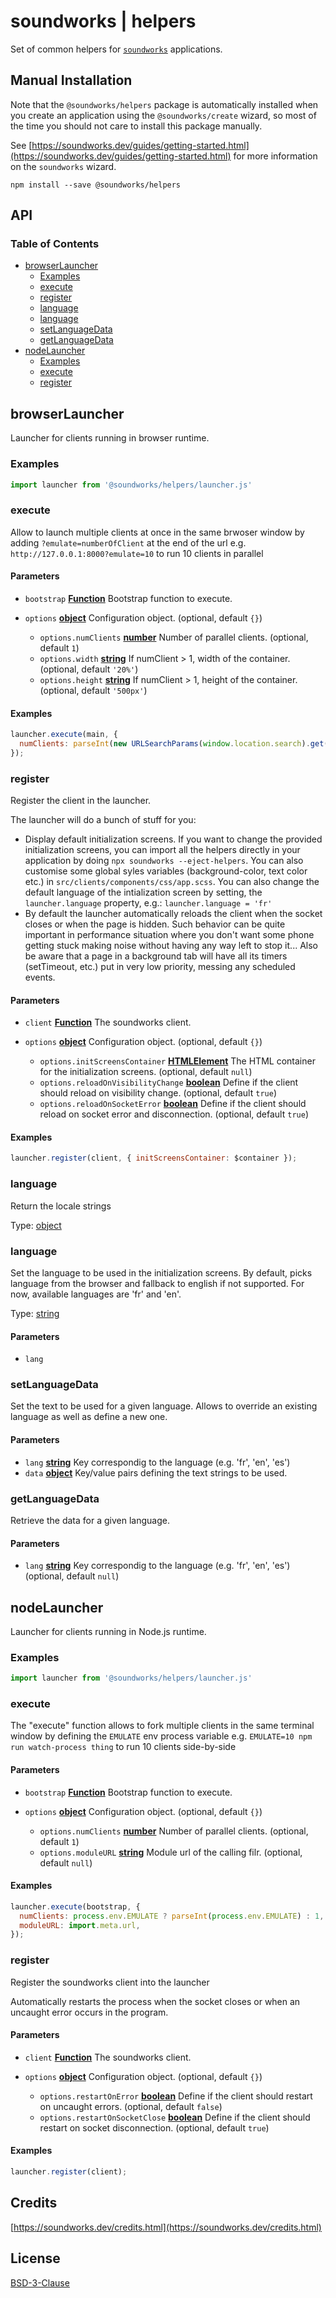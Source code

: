 # soundworks | helpers

Set of common helpers for [`soundworks`](https://soundworks.dev) applications.

## Manual Installation

Note that the `@soundworks/helpers` package is automatically installed when you create an application using the `@soundworks/create` wizard, so most of the time you should not care to install this package manually. 

See [https://soundworks.dev/guides/getting-started.html](https://soundworks.dev/guides/getting-started.html) for more information on the `soundworks` wizard.

```
npm install --save @soundworks/helpers
```

## API

<!-- api -->
<!-- Generated by documentation.js. Update this documentation by updating the source code. -->

### Table of Contents

*   [browserLauncher][1]
    *   [Examples][2]
    *   [execute][3]
    *   [register][4]
    *   [language][5]
    *   [language][6]
    *   [setLanguageData][7]
    *   [getLanguageData][8]
*   [nodeLauncher][9]
    *   [Examples][10]
    *   [execute][11]
    *   [register][12]

## browserLauncher

Launcher for clients running in browser runtime.

### Examples

```javascript
import launcher from '@soundworks/helpers/launcher.js'
```

### execute

Allow to launch multiple clients at once in the same brwoser window by
adding `?emulate=numberOfClient` at the end of the url
e.g. `http://127.0.0.1:8000?emulate=10` to run 10 clients in parallel

#### Parameters

*   `bootstrap` **[Function][13]** Bootstrap function to execute.
*   `options` **[object][14]** Configuration object. (optional, default `{}`)

    *   `options.numClients` **[number][15]** Number of parallel clients. (optional, default `1`)
    *   `options.width` **[string][16]** If numClient > 1, width of the container. (optional, default `'20%'`)
    *   `options.height` **[string][16]** If numClient > 1, height of the container. (optional, default `'500px'`)

#### Examples

```javascript
launcher.execute(main, {
  numClients: parseInt(new URLSearchParams(window.location.search).get('emulate')) || 1,
});
```

### register

Register the client in the launcher.

The launcher will do a bunch of stuff for you:

*   Display default initialization screens. If you want to change the provided
    initialization screens, you can import all the helpers directly in your
    application by doing `npx soundworks --eject-helpers`. You can also
    customise some global syles variables (background-color, text color etc.)
    in `src/clients/components/css/app.scss`.
    You can also change the default language of the intialization screen by
    setting, the `launcher.language` property, e.g.:
    `launcher.language = 'fr'`
*   By default the launcher automatically reloads the client when the socket
    closes or when the page is hidden. Such behavior can be quite important in
    performance situation where you don't want some phone getting stuck making
    noise without having any way left to stop it... Also be aware that a page
    in a background tab will have all its timers (setTimeout, etc.) put in very
    low priority, messing any scheduled events.

#### Parameters

*   `client` **[Function][13]** The soundworks client.
*   `options` **[object][14]** Configuration object. (optional, default `{}`)

    *   `options.initScreensContainer` **[HTMLElement][17]** The HTML container for
        the initialization screens. (optional, default `null`)
    *   `options.reloadOnVisibilityChange` **[boolean][18]** Define if the client
        should reload on visibility change. (optional, default `true`)
    *   `options.reloadOnSocketError` **[boolean][18]** Define if the client
        should reload on socket error and disconnection. (optional, default `true`)

#### Examples

```javascript
launcher.register(client, { initScreensContainer: $container });
```

### language

Return the locale strings

Type: [object][14]

### language

Set the language to be used in the initialization screens. By default, picks
language from the browser and fallback to english if not supported.
For now, available languages are 'fr' and 'en'.

Type: [string][16]

#### Parameters

*   `lang` &#x20;

### setLanguageData

Set the text to be used for a given language. Allows to override an existing
language as well as define a new one.

#### Parameters

*   `lang` **[string][16]** Key correspondig to the language (e.g. 'fr', 'en', 'es')
*   `data` **[object][14]** Key/value pairs defining the text strings to be used.

### getLanguageData

Retrieve the data for a given language.

#### Parameters

*   `lang` **[string][16]** Key correspondig to the language (e.g. 'fr', 'en', 'es') (optional, default `null`)

## nodeLauncher

Launcher for clients running in Node.js runtime.

### Examples

```javascript
import launcher from '@soundworks/helpers/launcher.js'
```

### execute

The "execute" function allows to fork multiple clients in the same terminal window
by defining the `EMULATE` env process variable
e.g. `EMULATE=10 npm run watch-process thing` to run 10 clients side-by-side

#### Parameters

*   `bootstrap` **[Function][13]** Bootstrap function to execute.
*   `options` **[object][14]** Configuration object. (optional, default `{}`)

    *   `options.numClients` **[number][15]** Number of parallel clients. (optional, default `1`)
    *   `options.moduleURL` **[string][16]** Module url of the calling filr. (optional, default `null`)

#### Examples

```javascript
launcher.execute(bootstrap, {
  numClients: process.env.EMULATE ? parseInt(process.env.EMULATE) : 1,
  moduleURL: import.meta.url,
});
```

### register

Register the soundworks client into the launcher

Automatically restarts the process when the socket closes or when an
uncaught error occurs in the program.

#### Parameters

*   `client` **[Function][13]** The soundworks client.
*   `options` **[object][14]** Configuration object. (optional, default `{}`)

    *   `options.restartOnError` **[boolean][18]** Define if the client should
        restart on uncaught errors. (optional, default `false`)
    *   `options.restartOnSocketClose` **[boolean][18]** Define if the client should
        restart on socket disconnection. (optional, default `true`)

#### Examples

```javascript
launcher.register(client);
```

[1]: #browserlauncher

[2]: #examples

[3]: #execute

[4]: #register

[5]: #language

[6]: #language-1

[7]: #setlanguagedata

[8]: #getlanguagedata

[9]: #nodelauncher

[10]: #examples-3

[11]: #execute-1

[12]: #register-1

[13]: https://developer.mozilla.org/docs/Web/JavaScript/Reference/Statements/function

[14]: https://developer.mozilla.org/docs/Web/JavaScript/Reference/Global_Objects/Object

[15]: https://developer.mozilla.org/docs/Web/JavaScript/Reference/Global_Objects/Number

[16]: https://developer.mozilla.org/docs/Web/JavaScript/Reference/Global_Objects/String

[17]: https://developer.mozilla.org/docs/Web/HTML/Element

[18]: https://developer.mozilla.org/docs/Web/JavaScript/Reference/Global_Objects/Boolean

<!-- apistop -->

## Credits

[https://soundworks.dev/credits.html](https://soundworks.dev/credits.html)

## License

[BSD-3-Clause](./LICENSE)
